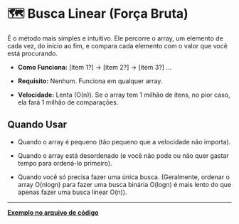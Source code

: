 # 🗺️ Busca Linear (Força Bruta)

É o método mais simples e intuitivo. Ele percorre o array, um elemento de cada vez, do início ao fim, e compara cada elemento com o valor que você está procurando.

- **Como Funciona:** [item 1?] → [item 2?] → [item 3?] ...

- **Requisito:** Nenhum. Funciona em qualquer array.

- **Velocidade:** Lenta (O(n)). Se o array tem 1 milhão de itens, no pior caso, ela fará 1 milhão de comparações.

## Quando Usar

- Quando o array é pequeno (tão pequeno que a velocidade não importa).

- Quando o array está desordenado (e você não pode ou não quer gastar tempo para ordená-lo primeiro).

- Quando você só precisa fazer uma única busca. (Geralmente, ordenar o array O(nlogn) para fazer uma busca binária O(logn) é mais lento do que apenas fazer uma busca linear O(n)).

---

[**Exemplo no arquivo de código**](/Algoritimos-de-busca/busca-linear/busca_linear.c)
